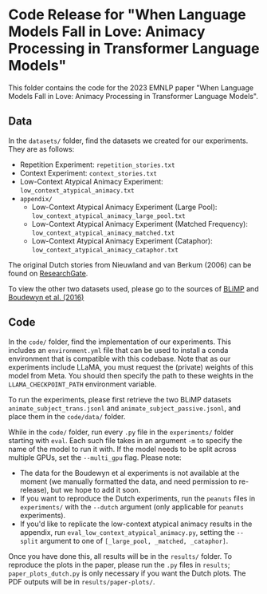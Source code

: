# Code Release for "When Language Models Fall in Love: Animacy Processing in Transformer Language Models"

This folder contains the code for the 2023 EMNLP paper "When Language Models Fall in Love: Animacy Processing in Transformer Language Models".

## Data
In the `datasets/` folder, find the datasets we created for our experiments. They are as follows: 
- Repetition Experiment: `repetition_stories.txt` 
- Context Experiment: `context_stories.txt`
- Low-Context Atypical Animacy Experiment: `low_context_atypical_animacy.txt`
- `appendix/`
    - Low-Context Atypical Animacy Experiment (Large Pool): `low_context_atypical_animacy_large_pool.txt`
    - Low-Context Atypical Animacy Experiment (Matched Frequency): `low_context_atypical_animacy_matched.txt`
    - Low-Context Atypical Animacy Experiment (Cataphor): `low_context_atypical_animacy_cataphor.txt`

The original Dutch stories from Nieuwland and van Berkum (2006) can be found on [ResearchGate](https://www.researchgate.net/publication/6946958_When_Peanuts_Fall_in_Love_N400_Evidence_for_the_Power_of_Discourse).

To view the other two datasets used, please go to the sources of [BLiMP](https://github.com/alexwarstadt/blimp/tree/master/data) and [Boudewyn et al. (2016)](https://swaab.faculty.ucdavis.edu/stimuli/)

## Code
In the `code/` folder, find the implementation of our experiments. This includes an `environment.yml` file that can be used to install a conda environment that is compatible with this codebase. Note that as our experiments include LLaMA, you must request the (private) weights of this model from Meta. You should then specify the path to these weights in the `LLAMA_CHECKPOINT_PATH` environment variable.

To run the experiments, please first retrieve the two BLiMP datasets `animate_subject_trans.jsonl` and `animate_subject_passive.jsonl`, and place them in the `code/data/` folder.

While in the `code/` folder, run every `.py` file in the `experiments/` folder starting with `eval`. Each such file takes in an argument `-m` to specify the name of the model to run it with. If the model needs to be split across multiple GPUs, set the `--multi_gpu` flag. Please note: 
- The data for the Boudewyn et al experiments is not available at the moment (we manually formatted the data, and need permission to re-release), but we hope to add it soon.
- If you want to reproduce the Dutch experiments, run the `peanuts` files in `experiments/` with the `--dutch` argument (only applicable for `peanuts` experiments).
- If you'd like to replicate the low-context atypical animacy results in the appendix, run `eval_low_context_atypical_animacy.py`, setting the `--split` argument to one of `[_large_pool, _matched, _cataphor]`.

Once you have done this, all results will be in the `results/` folder. To reproduce the plots in the paper, please run the `.py` files in `results`; `paper_plots_dutch.py` is only necessary if you want the Dutch plots. The PDF outputs will be in `results/paper-plots/`.
